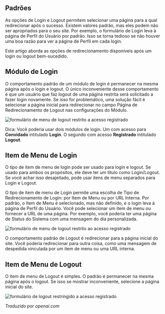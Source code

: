 <!-- Filename: J4.x:Login_and_Logout_Redirects / Display title: Redirecionamentos de Login e Logout -->

## Padrões

As opções de Login e Logout permitem selecionar uma página para a qual redirecionar após o sucesso. Existem valores padrão, mas eles podem não ser apropriados para o seu site. Por exemplo, o formulário de Login leva à página de Perfil do Usuário por padrão. Isso se torna tedioso se não houver uma boa razão para ver a página de Perfil em cada login.

Este artigo aborda as opções de redirecionamento disponíveis após um login ou logout bem-sucedido.

## Módulo de Login

O comportamento padrão de um módulo de login é permanecer na mesma página após o login e logout. O único inconveniente desse comportamento é que um usuário que faz logout de uma página restrita será solicitado a fazer login novamente. Se isso for problemático, uma solução fácil é selecionar a página inicial para redirecionar no campo Página de Redirecionamento de Logout nas configurações do Módulo.

![formulário de menu de logout restrito a acesso registrado](../../../en/images/users/login-redirects-login-form.png)

Dica: Você poderia usar dois módulos de login. Um com acesso para **Convidado** intitulado **Login**. O segundo com acesso **Registrado** intitulado **Logout**.

## Item de Menu de Login

O tipo de item de menu de login pode ser usado para login e logout. Se usado para ambos os propósitos, ele deve ter um título como Login/Logout. Se você achar isso desajeitado, pode usar itens de menu separados para Login e Logout.

O tipo de item de menu de Login permite uma escolha de Tipo de Redirecionamento de Login: por Item de Menu ou por URL Interna. Por padrão, o Item de Menu é selecionado, mas não definido, e o login leva à página de Perfil do Usuário. Você pode selecionar um item de menu ou fornecer a URL de uma página. Por exemplo, você poderia ter uma página de Status do Sistema com uma mensagem do dia personalizada.

![formulário de menu de logout restrito ao acesso registrado](../../../en/images/users/login-redirects-login-menu-options.png)

O comportamento padrão de Logout é redirecionar para a página inicial do site. Você poderia redirecionar para outra coisa, como uma mensagem de despedida vinculada por um item de menu ou uma URL interna.

## Item de Menu de Logout

O item de menu de Logout é simples. O padrão é permanecer na mesma página após o logout. Se isso se mostrar inconveniente, selecione a página inicial do site.

![formulário de logout restringido a acesso registrado](../../../en/images/users/login-redirects-logout-menu-options.png)

*Traduzido por openai.com*

